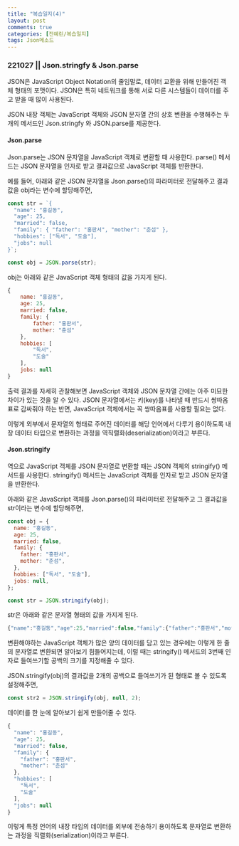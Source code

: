 ```yaml
---
title: "복습일지(4)"   
layout: post    
comments: true  
categories: [전예린/복습일지]
tags: Json메소드
---
```


### 221027 || Json.stringfy & Json.parse

JSON은 JavaScript Object Notation의 줄임말로, 데이터 교환을 위해 만들어진 객체 형태의 포맷이다. JSON은 특히 네트워크를 통해 서로 다른 시스템들이 데이터를 주고 받을 때 많이 사용된다.


JSON 내장 객체는 JavaScript 객체와 JSON 문자열 간의 상호 변환을 수행해주는 두 개의 메서드인 Json.stringfy 와 JSON.parse를 제공한다. 


#### Json.parse

Json.parse는 JSON 문자열을 JavaScript 객체로 변환할 때 사용한다. parse() 메서드는 JSON 문자열을 인자로 받고 결과값으로 JavaScript 객체를 반환한다.


예를 들어, 아래와 같은 JSON 문자열을 Json.parse()의 파라미터로 전달해주고  결과값을 obj라는 변수에 할당해주면,
```js
const str = `{
  "name": "홍길동",
  "age": 25,
  "married": false,
  "family": { "father": "홍판서", "mother": "춘섬" },
  "hobbies": ["독서", "도술"],
  "jobs": null
}`;
```

```js
const obj = JSON.parse(str);
```

obj는 아래와 같은 JavaScript 객체 형태의 값을 가지게 된다.
```js
{
    name: "홍길동",
    age: 25,
    married: false,
    family: {
        father: "홍판서",
        mother: "춘섬"
    },
    hobbies: [
        "독서",
        "도술"
    ],
    jobs: null
}
```
출력 결과를 자세히 관찰해보면 JavaScript 객체와 JSON 문자열 간에는 아주 미묘한 차이가 있는 것을 알 수 있다.
JSON 문자열에서는 키(key)를 나타낼 때 반드시 쌍따옴표로 감싸줘야 하는 반면, JavaScript 객체에서는 꼭 쌍따옴표를 사용할 필요는 없다. 


이렇게 외부에서 문자열의 형태로 주어진 데이터를 해당 언어에서 다루기 용이하도록 내장 데이터 타입으로 변환하는 과정을 역직렬화(deserialization)이라고 부른다.


#### Json.stringify

역으로 JavaScript 객체를 JSON 문자열로 변환할 때는 JSON 객체의 stringify() 메서드를 사용한다. stringify() 메서드는 JavaScript 객체를 인자로 받고 JSON 문자열을 반환한다.

아래와 같은 JavaScript 객체를 Json.parse()의 파라미터로 전달해주고 그 결과값을 str이라는 변수에 할당해주면,

```js
const obj = {
  name: "홍길동",
  age: 25,
  married: false,
  family: {
    father: "홍판서",
    mother: "춘섬",
  },
  hobbies: ["독서", "도술"],
  jobs: null,
};
```
```js
const str = JSON.stringify(obj);
```
str은 아래와 같은 문자열 형태의 값을 가지게 된다.
```js
{"name":"홍길동","age":25,"married":false,"family":{"father":"홍판서","mother":"춘섬"},"hobbies":["독서","도술"],"jobs":null}
```

변환해야하는 JavaScript 객체가 많은 양의 데이터를 담고 있는 경우에는 이렇게 한 줄의 문자열로 변환되면 알아보기 힘들어지는데,
이럴 때는 stringify() 메서드의 3번째 인자로 들여쓰기할 공백의 크기를 지정해줄 수 있다.

JSON.stringify(obj)의 결과값을 2개의 공백으로 들여쓰기가 된 형태로 볼 수 있도록 설정해주면,

```js
const str2 = JSON.stringify(obj, null, 2);
```

데이터를 한 눈에 알아보기 쉽게 만들어줄 수 있다.

```js
{
  "name": "홍길동",
  "age": 25,
  "married": false,
  "family": {
    "father": "홍판서",
    "mother": "춘섬"
  },
  "hobbies": [
    "독서",
    "도술"
  ],
  "jobs": null
}
```

이렇게 특정 언어의 내장 타입의 데이터를 외부에 전송하기 용이하도록 문자열로 변환하는 과정을 직렬화(serialization)이라고 부른다.
